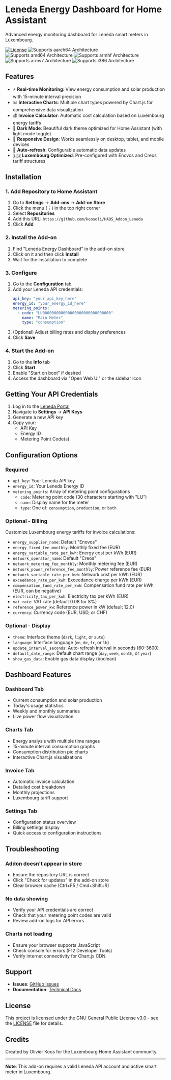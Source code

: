 # Leneda Energy Dashboard for Home Assistant

Advanced energy monitoring dashboard for Leneda smart meters in Luxembourg.

[![License](https://img.shields.io/badge/license-GPL--3.0-blue.svg)](LICENSE)
![Supports aarch64 Architecture](https://img.shields.io/badge/aarch64-yes-green.svg)
![Supports amd64 Architecture](https://img.shields.io/badge/amd64-yes-green.svg)
![Supports armhf Architecture](https://img.shields.io/badge/armhf-yes-green.svg)
![Supports armv7 Architecture](https://img.shields.io/badge/armv7-yes-green.svg)
![Supports i386 Architecture](https://img.shields.io/badge/i386-yes-green.svg)

## Features

- ⚡ **Real-time Monitoring**: View energy consumption and solar production with 15-minute interval precision
- 📊 **Interactive Charts**: Multiple chart types powered by Chart.js for comprehensive data visualization
- 💰 **Invoice Calculator**: Automatic cost calculation based on Luxembourg energy tariffs
- 🌙 **Dark Mode**: Beautiful dark theme optimized for Home Assistant (with light mode toggle)
- 📱 **Responsive Design**: Works seamlessly on desktop, tablet, and mobile devices
- 🔄 **Auto-refresh**: Configurable automatic data updates
- 🇱🇺 **Luxembourg Optimized**: Pre-configured with Enovos and Creos tariff structures

## Installation

### 1. Add Repository to Home Assistant

1. Go to **Settings** → **Add-ons** → **Add-on Store**
2. Click the menu (⋮) in the top right corner
3. Select **Repositories**
4. Add this URL: `https://github.com/koosoli/HAOS_Addon_Leneda`
5. Click **Add**

### 2. Install the Add-on

1. Find "Leneda Energy Dashboard" in the add-on store
2. Click on it and then click **Install**
3. Wait for the installation to complete

### 3. Configure

1. Go to the **Configuration** tab
2. Add your Leneda API credentials:
   ```yaml
   api_key: "your_api_key_here"
   energy_id: "your_energy_id_here"
   metering_points:
     - code: "LU000000000000000000000000000000"
       name: "Main Meter"
       type: "consumption"
   ```
3. (Optional) Adjust billing rates and display preferences
4. Click **Save**

### 4. Start the Add-on

1. Go to the **Info** tab
2. Click **Start**
3. Enable "Start on boot" if desired
4. Access the dashboard via "Open Web UI" or the sidebar icon

## Getting Your API Credentials

1. Log in to the [Leneda Portal](https://portal.leneda.eu/)
2. Navigate to **Settings** → **API Keys**
3. Generate a new API key
4. Copy your:
   - API Key
   - Energy ID
   - Metering Point Code(s)

## Configuration Options

### Required
- `api_key`: Your Leneda API key
- `energy_id`: Your Leneda Energy ID
- `metering_points`: Array of metering point configurations
  - `code`: Metering point code (30 characters starting with "LU")
  - `name`: Display name for the meter
  - `type`: One of: `consumption`, `production`, or `both`

### Optional - Billing
Customize Luxembourg energy tariffs for invoice calculations:
- `energy_supplier_name`: Default "Enovos"
- `energy_fixed_fee_monthly`: Monthly fixed fee (EUR)
- `energy_variable_rate_per_kwh`: Energy cost per kWh (EUR)
- `network_operator_name`: Default "Creos"
- `network_metering_fee_monthly`: Monthly metering fee (EUR)
- `network_power_reference_fee_monthly`: Power reference fee (EUR)
- `network_variable_rate_per_kwh`: Network cost per kWh (EUR)
- `exceedance_rate_per_kwh`: Exceedance charge per kWh (EUR)
- `compensation_fund_rate_per_kwh`: Compensation fund rate per kWh (EUR, can be negative)
- `electricity_tax_per_kwh`: Electricity tax per kWh (EUR)
- `vat_rate`: VAT rate (default 0.08 for 8%)
- `reference_power_kw`: Reference power in kW (default 12.0)
- `currency`: Currency code (EUR, USD, or CHF)

### Optional - Display
- `theme`: Interface theme (`dark`, `light`, or `auto`)
- `language`: Interface language (`en`, `de`, `fr`, or `lb`)
- `update_interval_seconds`: Auto-refresh interval in seconds (60-3600)
- `default_date_range`: Default chart range (`day`, `week`, `month`, or `year`)
- `show_gas_data`: Enable gas data display (boolean)

## Dashboard Features

### Dashboard Tab
- Current consumption and solar production
- Today's usage statistics
- Weekly and monthly summaries
- Live power flow visualization

### Charts Tab
- Energy analysis with multiple time ranges
- 15-minute interval consumption graphs
- Consumption distribution pie charts
- Interactive Chart.js visualizations

### Invoice Tab
- Automatic invoice calculation
- Detailed cost breakdown
- Monthly projections
- Luxembourg tariff support

### Settings Tab
- Configuration status overview
- Billing settings display
- Quick access to configuration instructions

## Troubleshooting

### Addon doesn't appear in store
- Ensure the repository URL is correct
- Click "Check for updates" in the add-on store
- Clear browser cache (Ctrl+F5 / Cmd+Shift+R)

### No data showing
- Verify your API credentials are correct
- Check that your metering point codes are valid
- Review add-on logs for API errors

### Charts not loading
- Ensure your browser supports JavaScript
- Check console for errors (F12 Developer Tools)
- Verify internet connectivity for Chart.js CDN

## Support

- **Issues**: [GitHub Issues](https://github.com/koosoli/HAOS_Addon_Leneda/issues)
- **Documentation**: [Technical Docs](DOCS.md)

## License

This project is licensed under the GNU General Public License v3.0 - see the [LICENSE](LICENSE) file for details.

## Credits

Created by Olivier Koos for the Luxembourg Home Assistant community.

---

**Note**: This add-on requires a valid Leneda API account and active smart meter in Luxembourg.
